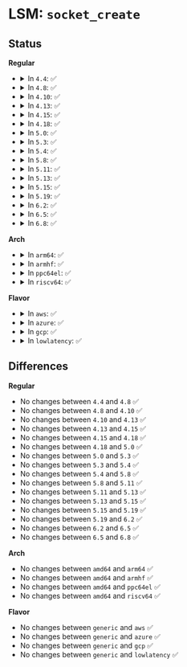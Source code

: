 # LSM: <code>socket_create</code>

## Status
<b>Regular</b>
<ul>
<li>
<details>
<summary>In <code>4.4</code>: ✅</summary>

```c
int security_socket_create(int family, int type, int protocol, int kern);
```
</details>
</li>
<li>
<details>
<summary>In <code>4.8</code>: ✅</summary>

```c
int security_socket_create(int family, int type, int protocol, int kern);
```
</details>
</li>
<li>
<details>
<summary>In <code>4.10</code>: ✅</summary>

```c
int security_socket_create(int family, int type, int protocol, int kern);
```
</details>
</li>
<li>
<details>
<summary>In <code>4.13</code>: ✅</summary>

```c
int security_socket_create(int family, int type, int protocol, int kern);
```
</details>
</li>
<li>
<details>
<summary>In <code>4.15</code>: ✅</summary>

```c
int security_socket_create(int family, int type, int protocol, int kern);
```
</details>
</li>
<li>
<details>
<summary>In <code>4.18</code>: ✅</summary>

```c
int security_socket_create(int family, int type, int protocol, int kern);
```
</details>
</li>
<li>
<details>
<summary>In <code>5.0</code>: ✅</summary>

```c
int security_socket_create(int family, int type, int protocol, int kern);
```
</details>
</li>
<li>
<details>
<summary>In <code>5.3</code>: ✅</summary>

```c
int security_socket_create(int family, int type, int protocol, int kern);
```
</details>
</li>
<li>
<details>
<summary>In <code>5.4</code>: ✅</summary>

```c
int security_socket_create(int family, int type, int protocol, int kern);
```
</details>
</li>
<li>
<details>
<summary>In <code>5.8</code>: ✅</summary>

```c
int security_socket_create(int family, int type, int protocol, int kern);
```
</details>
</li>
<li>
<details>
<summary>In <code>5.11</code>: ✅</summary>

```c
int security_socket_create(int family, int type, int protocol, int kern);
```
</details>
</li>
<li>
<details>
<summary>In <code>5.13</code>: ✅</summary>

```c
int security_socket_create(int family, int type, int protocol, int kern);
```
</details>
</li>
<li>
<details>
<summary>In <code>5.15</code>: ✅</summary>

```c
int security_socket_create(int family, int type, int protocol, int kern);
```
</details>
</li>
<li>
<details>
<summary>In <code>5.19</code>: ✅</summary>

```c
int security_socket_create(int family, int type, int protocol, int kern);
```
</details>
</li>
<li>
<details>
<summary>In <code>6.2</code>: ✅</summary>

```c
int security_socket_create(int family, int type, int protocol, int kern);
```
</details>
</li>
<li>
<details>
<summary>In <code>6.5</code>: ✅</summary>

```c
int security_socket_create(int family, int type, int protocol, int kern);
```
</details>
</li>
<li>
<details>
<summary>In <code>6.8</code>: ✅</summary>

```c
int security_socket_create(int family, int type, int protocol, int kern);
```
</details>
</li>
</ul>
<b>Arch</b>
<ul>
<li>
<details>
<summary>In <code>arm64</code>: ✅</summary>

```c
int security_socket_create(int family, int type, int protocol, int kern);
```
</details>
</li>
<li>
<details>
<summary>In <code>armhf</code>: ✅</summary>

```c
int security_socket_create(int family, int type, int protocol, int kern);
```
</details>
</li>
<li>
<details>
<summary>In <code>ppc64el</code>: ✅</summary>

```c
int security_socket_create(int family, int type, int protocol, int kern);
```
</details>
</li>
<li>
<details>
<summary>In <code>riscv64</code>: ✅</summary>

```c
int security_socket_create(int family, int type, int protocol, int kern);
```
</details>
</li>
</ul>
<b>Flavor</b>
<ul>
<li>
<details>
<summary>In <code>aws</code>: ✅</summary>

```c
int security_socket_create(int family, int type, int protocol, int kern);
```
</details>
</li>
<li>
<details>
<summary>In <code>azure</code>: ✅</summary>

```c
int security_socket_create(int family, int type, int protocol, int kern);
```
</details>
</li>
<li>
<details>
<summary>In <code>gcp</code>: ✅</summary>

```c
int security_socket_create(int family, int type, int protocol, int kern);
```
</details>
</li>
<li>
<details>
<summary>In <code>lowlatency</code>: ✅</summary>

```c
int security_socket_create(int family, int type, int protocol, int kern);
```
</details>
</li>
</ul>

## Differences
<b>Regular</b>
<ul>
<li>
No changes between <code>4.4</code> and <code>4.8</code> ✅
</li>
<li>
No changes between <code>4.8</code> and <code>4.10</code> ✅
</li>
<li>
No changes between <code>4.10</code> and <code>4.13</code> ✅
</li>
<li>
No changes between <code>4.13</code> and <code>4.15</code> ✅
</li>
<li>
No changes between <code>4.15</code> and <code>4.18</code> ✅
</li>
<li>
No changes between <code>4.18</code> and <code>5.0</code> ✅
</li>
<li>
No changes between <code>5.0</code> and <code>5.3</code> ✅
</li>
<li>
No changes between <code>5.3</code> and <code>5.4</code> ✅
</li>
<li>
No changes between <code>5.4</code> and <code>5.8</code> ✅
</li>
<li>
No changes between <code>5.8</code> and <code>5.11</code> ✅
</li>
<li>
No changes between <code>5.11</code> and <code>5.13</code> ✅
</li>
<li>
No changes between <code>5.13</code> and <code>5.15</code> ✅
</li>
<li>
No changes between <code>5.15</code> and <code>5.19</code> ✅
</li>
<li>
No changes between <code>5.19</code> and <code>6.2</code> ✅
</li>
<li>
No changes between <code>6.2</code> and <code>6.5</code> ✅
</li>
<li>
No changes between <code>6.5</code> and <code>6.8</code> ✅
</li>
</ul>
<b>Arch</b>
<ul>
<li>
No changes between <code>amd64</code> and <code>arm64</code> ✅
</li>
<li>
No changes between <code>amd64</code> and <code>armhf</code> ✅
</li>
<li>
No changes between <code>amd64</code> and <code>ppc64el</code> ✅
</li>
<li>
No changes between <code>amd64</code> and <code>riscv64</code> ✅
</li>
</ul>
<b>Flavor</b>
<ul>
<li>
No changes between <code>generic</code> and <code>aws</code> ✅
</li>
<li>
No changes between <code>generic</code> and <code>azure</code> ✅
</li>
<li>
No changes between <code>generic</code> and <code>gcp</code> ✅
</li>
<li>
No changes between <code>generic</code> and <code>lowlatency</code> ✅
</li>
</ul>
